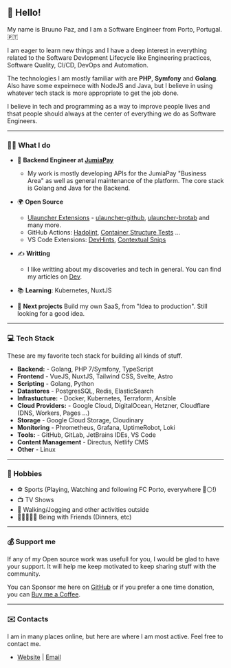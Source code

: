 ## 👋 Hello!

My name is Bruuno Paz, and I am a Software Engineer from Porto, Portugal. 🇵🇹

I am eager to learn new things and I have a deep interest in everything related to the Software Devlopment Lifecycle like Engineering practices, Software Quality, CI/CD, DevOps and Automation.

The technologies I am mostly familiar with are **PHP**, **Symfony** and **Golang**. Also have some expeirnece with NodeJS and Java, but I believe in using whatever tech stack is more appropriate to get the job done.

I believe in tech and programming as a way to improve people lives and thsat people should always at the center of everything we do as Software Engineers.

---

### 👨‍💻 What I do

* :briefcase: **Backend Engineer at [JumiaPay](https://pay.jumia.com.ng)** 
  * My work is mostly developing APIs for the JumiaPay "Business Area" as well as general maintenance of the platform. The core stack is Golang and Java for the Backend.

* 🌍 **Open Source**
  * [Ulauncher Extensions](https://ext.ulauncher.io/) - [ulauncher-github](https://github.com/brpaz/ulauncher-github), [ulauncher-brotab](https://ext.ulauncher.io/-/github-brpaz-ulauncher-brotab) and many more.
  * GitHub Actions: [Hadolint](https://github.com/brpaz/hadolint-action), [Container Structure Tests](https://github.com/brpaz/structure-tests-action) ...
  * VS Code Extensions: [DevHints](https://marketplace.visualstudio.com/items?itemName=brpaz.devhints), [Contextual Snips](https://github.com/brpaz/vscode-contextual-snips)

* ✍️ **Writting**
  * I like writting about my discoveries and tech in general. You can find my articles on [Dev](https://dev.to/brpaz).
* 📚 **Learning**: Kubernetes, NuxtJS
* 🚧 **Next projects** Build my own SaaS, from "Idea to production". Still looking for a good idea.

---

### :computer: Tech Stack

These are my favorite tech stack for building all kinds of stuff.

* **Backend:** - Golang, PHP 7/Symfony, TypeScript
* **Frontend** - VueJS, NuxtJS, Tailwind CSS, Svelte, Astro
* **Scripting** - Golang, Python
* **Datastores** - PostgresSQL, Redis, ElasticSearch
* **Infrastucture:** -  Docker, Kubernetes, Terraform, Ansible
* **Cloud Providers:** - Google Cloud, DigitalOcean, Hetzner, Cloudflare (DNS, Workers, Pages ...)
* **Storage** - Google Cloud Storage, Cloudinary
* **Monitoring** -  Phrometheus, Grafana, UptimeRobot, Loki
* **Tools:** - GitHub, GitLab, JetBrains IDEs, VS Code
* **Content Management** - Directus, Netlify CMS
* **Other** - Linux

---

### 🌅 Hobbies

* ⚽ Sports (Playing, Watching and following FC Porto, everywhere 🔵⚪!)
* 📺 TV Shows
* 🏃 Walking/Jogging and other activities outside
* 🧑🏻‍🤝‍🧑🏽 Being with Friends (Dinners, etc)

---

### 💰 Support me

If any of my Open source work was usefull for you, I would be glad to have your support. It will help me keep motivated to keep sharing stuff with the community.

You can Sponsor me here on [GitHub](https://github.com/sponsors/brpaz) or if you prefer a one time donation, you can [Buy me a Coffee](https://www.buymeacoffee.com/Z1Bu6asGV).

---

### :envelope: Contacts

I am in many places online, but here are where I am most active. Feel free to contact me.

* [Website](https://brunopaz.dev) | [Email](oss@brunopaz.dev)

